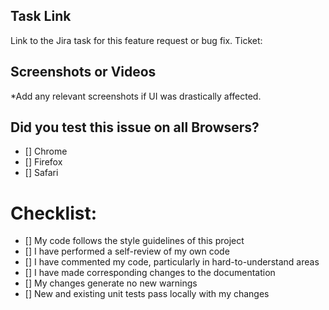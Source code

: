 ## Task Link

Link to the Jira task for this feature request or bug fix.
Ticket:

## Screenshots or Videos

\*Add any relevant screenshots if UI was drastically affected.

## Did you test this issue on all Browsers?

- [] Chrome
- [] Firefox
- [] Safari

# Checklist:

- [] My code follows the style guidelines of this project
- [] I have performed a self-review of my own code
- [] I have commented my code, particularly in hard-to-understand areas
- [] I have made corresponding changes to the documentation
- [] My changes generate no new warnings
- [] New and existing unit tests pass locally with my changes
